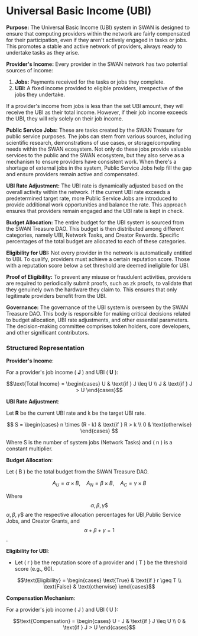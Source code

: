 # Universal Basic Income (UBI)

**Purpose:** The Universal Basic Income (UBI) system in SWAN is designed to ensure that computing providers within the network are fairly compensated for their participation, even if they aren't actively engaged in tasks or jobs. This promotes a stable and active network of providers, always ready to undertake tasks as they arise.

**Provider's Income:** Every provider in the SWAN network has two potential sources of income:

1. **Jobs:** Payments received for the tasks or jobs they complete.
2. **UBI:** A fixed income provided to eligible providers, irrespective of the jobs they undertake.

If a provider's income from jobs is less than the set UBI amount, they will receive the UBI as their total income. However, if their job income exceeds the UBI, they will rely solely on their job income.

**Public Service Jobs:** These are tasks created by the SWAN Treasure for public service purposes. The jobs can stem from various sources, including scientific research, demonstrations of use cases, or storage/computing needs within the SWAN ecosystem. Not only do these jobs provide valuable services to the public and the SWAN ecosystem, but they also serve as a mechanism to ensure providers have consistent work. When there's a shortage of external jobs in the system, Public Service Jobs help fill the gap and ensure providers remain active and compensated.

**UBI Rate Adjustment:** The UBI rate is dynamically adjusted based on the overall activity within the network. If the current UBI rate exceeds a predetermined target rate, more Public Service Jobs are introduced to provide additional work opportunities and balance the rate. This approach ensures that providers remain engaged and the UBI rate is kept in check.

**Budget Allocation:** The entire budget for the UBI system is sourced from the SWAN Treasure DAO. This budget is then distributed among different categories, namely UBI, Network Tasks, and Creator Rewards. Specific percentages of the total budget are allocated to each of these categories.

**Eligibility for UBI:** Not every provider in the network is automatically entitled to UBI. To qualify, providers must achieve a certain reputation score. Those with a reputation score below a set threshold are deemed ineligible for UBI.

**Proof of Eligibility:** To prevent any misuse or fraudulent activities, providers are required to periodically submit proofs, such as zk proofs, to validate that they genuinely own the hardware they claim to. This ensures that only legitimate providers benefit from the UBI.

**Governance:** The governance of the UBI system is overseen by the SWAN Treasure DAO. This body is responsible for making critical decisions related to budget allocation, UBI rate adjustments, and other essential parameters. The decision-making committee comprises token holders, core developers, and other significant contributors.

### Structured Representation

**Provider's Income**:

For a provider's job income ( **J** ) and UBI ( **U** ):&#x20;

$$\text{Total Income} =       \begin{cases}       U & \text{if } J \leq U \\      J & \text{if } J > U       \end{cases}$$

**UBI Rate Adjustment**:

Let   **R**  be the current UBI rate and   k  be the target UBI rate.

$$
S = 
     \begin{cases} 
     n \times (R - k) & \text{if } R > k \\
     0 & \text{otherwise}
     \end{cases}
$$

&#x20; Where  S  is the number of system jobs (Network Tasks) and ( n ) is a constant multiplier.

**Budget Allocation**:

Let ( B ) be the total budget from the SWAN Treasure DAO.&#x20;

$$
A_U = \alpha \times B, \quad A_N = \beta \times B, \quad A_C = \gamma \times B
$$

&#x20;Where  $$\alpha, \beta, \gamma \$$$$\alpha, \beta, \gamma$$ are the respective allocation percentages for UBI,Public Service Jobs, and Creator Grants, and $$\alpha + \beta + \gamma = 1$$.

**Eligibility for UBI**:

* Let ( r ) be the reputation score of a provider and ( T ) be the threshold score (e.g., 60).&#x20;

$$\text{Eligibility} =       \begin{cases}       \text{True} & \text{if } r \geq T \\      \text{False} & \text{otherwise}      \end{cases}$$

**Compensation Mechanism**:

For a provider's job income ( J ) and UBI ( U ):&#x20;

$$\text{Compensation} =       \begin{cases}       U - J & \text{if } J \leq U \\      0 & \text{if } J > U       \end{cases}$$


